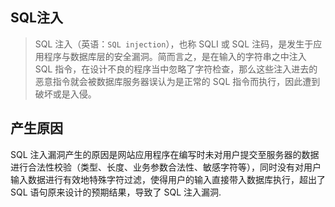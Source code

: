 ## SQL注入

>SQL 注入（英语：`SQL injection`），也称 SQLI 或 SQL 注码，是发生于应用程序与数据库层的安全漏洞。简而言之，是在输入的字符串之中注入 SQL 指令，在设计不良的程序当中忽略了字符检查，那么这些注入进去的恶意指令就会被数据库服务器误认为是正常的 SQL 指令而执行，因此遭到破坏或是入侵。
## 产生原因
SQL 注入漏洞产生的原因是网站应用程序在编写时未对用户提交至服务器的数据进行合法性校验（类型、长度、业务参数合法性、敏感字符等），同时没有对用户输入数据进行有效地特殊字符过滤，使得用户的输入直接带入数据库执行，超出了 SQL 语句原来设计的预期结果，导致了 SQL 注入漏洞.

## 